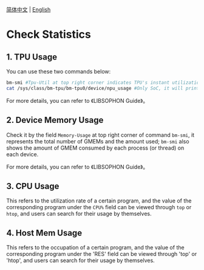 [简体中文](./Check_Statis.md) | [English](./Check_Statis_EN.md)

# Check Statistics

## 1. TPU Usage
You can use these two commands below:
```bash
bm-smi #Tpu-Util at top right corner indicates TPU's instant utilization, this command is available on both PCIe and SoC. On PCIe, SOPHON Boards, driver and libsophon is needed.
cat /sys/class/bm-tpu/bm-tpu0/device/npu_usage #Only SoC, it will print "usage:0 avusage:0", Usage indicates the NPU utilization within the past time window, and AvUsage indicates the NPU utilization since the driver was installed.
```
For more details, you can refer to 《LIBSOPHON Guide》。

## 2. Device Memory Usage
Check it by the field `Memory-Usage` at top right corner of command `bm-smi`, it represents the total number of GMEMs and the amount used; `bm-smi` also shows the amount of GMEM consumed by each process (or thread) on each device.

For more details, you can refer to 《LIBSOPHON Guide》。

## 3. CPU Usage
This refers to the utilization rate of a certain program, and the value of the corresponding program under the `CPU%` field can be viewed through `top` or `htop`, and users can search for their usage by themselves.

## 4. Host Mem Usage
This refers to the occupation of a certain program, and the value of the corresponding program under the 'RES' field can be viewed through 'top' or 'htop', and users can search for their usage by themselves.

